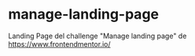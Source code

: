 # manage-landing-page
Landing Page del challenge "Manage landing page" de https://www.frontendmentor.io/
